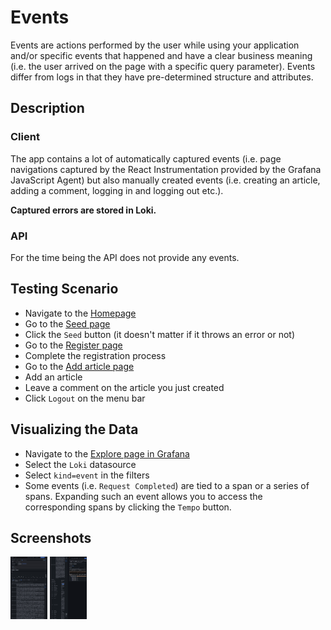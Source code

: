 # Events

Events are actions performed by the user while using your application and/or specific events that happened and have
a clear business meaning (i.e. the user arrived on the page with a specific query parameter). Events differ from logs
in that they have pre-determined structure and attributes.

## Description

### Client

The app contains a lot of automatically captured events (i.e. page navigations captured by the React Instrumentation
provided by the Grafana JavaScript Agent) but also manually created events (i.e. creating an article, adding a comment,
logging in and logging out etc.).

**Captured errors are stored in Loki.**

### API

For the time being the API does not provide any events.

## Testing Scenario

- Navigate to the [Homepage](http://localhost:5173/)
- Go to the [Seed page](http://localhost:5173/seed)
- Click the `Seed` button (it doesn't matter if it throws an error or not)
- Go to the [Register page](http://localhost:5173/auth/register)
- Complete the registration process
- Go to the [Add article page](http://localhost:5173/articles/add)
- Add an article
- Leave a comment on the article you just created
- Click `Logout` on the menu bar

## Visualizing the Data

- Navigate to the [Explore page in Grafana](http://localhost:3000/explore)
- Select the `Loki` datasource
- Select `kind=event` in the filters
- Some events (i.e. `Request Completed`) are tied to a span or a series of spans. Expanding such an event allows you to
  access the corresponding spans by clicking the `Tempo` button.

## Screenshots

[<img src="../assets/instrumentations/eventsViewExplore.png" alt="Viewing events in Explore" height="100" />](../assets/instrumentations/eventsViewExplore.png)
[<img src="../assets/instrumentations/eventsViewExploreTraces.png" alt="Viewing events in Explore and the corresponding traces" height="100" />](../assets/instrumentations/eventsViewExploreTraces.png)<!-- markdownlint-disable-line MD013 -->
